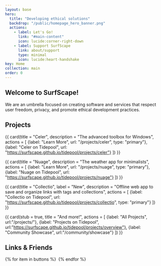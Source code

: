 ```yaml
---
layout: base
hero:
  title: "Developing ethical solutions"
  backdrop: "/public/homepage_hero_banner.png"
  actions:
    - label: Let's Go!
      link: "#main-content"
      icon: lucide:corner-right-down
    - label: Support SurfScape
      link: about/support
      type: minimal
      icon: lucide:heart-handshake
key: Home
collection: main
order: 0
---
```


## Welcome to SurfScape!

We are an umbrella focused on creating software and services that respect user freedom, privacy, and promote ethical development practices.

## Projects

<div class="steel-grid">

{{ card(title = "Celer", description = "The advanced toolbox for Windows", actions = [
    {label: "Learn More", url: "/projects/celer", type: "primary"},
    {label: "Celer on Tidepool", url: "https://surfscape.github.io/tidepool/projects/celer"}
]) }}

{{ card(title = "Nuage", description = "The weather app for minimalists", actions = [
    {label: "Learn More", url: "/projects/nuage", type: "primary"},
    {label: "Nuage on Tidepool", url: "https://surfscape.github.io/tidepool/projects/nuage"}
]) }}

{{ card(title = "Collectio", label = "New", description = "Offline web app to save and organize links with tags and collections", actions = [
    {label: "Collectio on Tidepool", url: "https://surfscape.github.io/tidepool/projects/collectio", type: "primary"}
]) }}

{{ card(stub = true, title = "And more!", actions = [
  {label: "All Projects", url:"/projects/"},
  {label: "Projects on Tidepool", url:"https://surfscape.github.io/tidepool/projects/overview"},
  {label: "Community Showcase", url:"/community/showcase"}
]) }}

</div>

## Links & Friends

<div class="steel-flex" style="--flex-gap:0.5em">

{% for item in buttons %}
<a href="{{item.url}}" aria-label="{{item.name}}" title="{{item.name}}" class="old-button"><img src="/public/buttons/{{item.img}}" alt="" aria-hidden="true" eleventy:ignore ></a>
{% endfor %}

</div>
